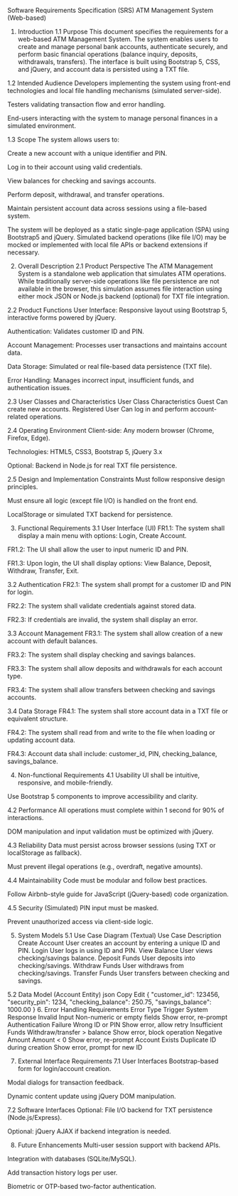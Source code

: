 Software Requirements Specification (SRS)
ATM Management System (Web-based)
1. Introduction
1.1 Purpose
This document specifies the requirements for a web-based ATM Management System. The system enables users to create and manage personal bank accounts, authenticate securely, and perform basic financial operations (balance inquiry, deposits, withdrawals, transfers). The interface is built using Bootstrap 5, CSS, and jQuery, and account data is persisted using a TXT file.

1.2 Intended Audience
Developers implementing the system using front-end technologies and local file handling mechanisms (simulated server-side).

Testers validating transaction flow and error handling.

End-users interacting with the system to manage personal finances in a simulated environment.

1.3 Scope
The system allows users to:

Create a new account with a unique identifier and PIN.

Log in to their account using valid credentials.

View balances for checking and savings accounts.

Perform deposit, withdrawal, and transfer operations.

Maintain persistent account data across sessions using a file-based system.

The system will be deployed as a static single-page application (SPA) using Bootstrap5 and jQuery. Simulated backend operations (like file I/O) may be mocked or implemented with local file APIs or backend extensions if necessary.

2. Overall Description
2.1 Product Perspective
The ATM Management System is a standalone web application that simulates ATM operations. While traditionally server-side operations like file persistence are not available in the browser, this simulation assumes file interaction using either mock JSON or Node.js backend (optional) for TXT file integration.

2.2 Product Functions
User Interface: Responsive layout using Bootstrap 5, interactive forms powered by jQuery.

Authentication: Validates customer ID and PIN.

Account Management: Processes user transactions and maintains account data.

Data Storage: Simulated or real file-based data persistence (TXT file).

Error Handling: Manages incorrect input, insufficient funds, and authentication issues.

2.3 User Classes and Characteristics
User Class	Characteristics
Guest	Can create new accounts.
Registered User	Can log in and perform account-related operations.

2.4 Operating Environment
Client-side: Any modern browser (Chrome, Firefox, Edge).

Technologies: HTML5, CSS3, Bootstrap 5, jQuery 3.x

Optional: Backend in Node.js for real TXT file persistence.

2.5 Design and Implementation Constraints
Must follow responsive design principles.

Must ensure all logic (except file I/O) is handled on the front end.

LocalStorage or simulated TXT backend for persistence.

3. Functional Requirements
3.1 User Interface (UI)
FR1.1: The system shall display a main menu with options: Login, Create Account.

FR1.2: The UI shall allow the user to input numeric ID and PIN.

FR1.3: Upon login, the UI shall display options: View Balance, Deposit, Withdraw, Transfer, Exit.

3.2 Authentication
FR2.1: The system shall prompt for a customer ID and PIN for login.

FR2.2: The system shall validate credentials against stored data.

FR2.3: If credentials are invalid, the system shall display an error.

3.3 Account Management
FR3.1: The system shall allow creation of a new account with default balances.

FR3.2: The system shall display checking and savings balances.

FR3.3: The system shall allow deposits and withdrawals for each account type.

FR3.4: The system shall allow transfers between checking and savings accounts.

3.4 Data Storage
FR4.1: The system shall store account data in a TXT file or equivalent structure.

FR4.2: The system shall read from and write to the file when loading or updating account data.

FR4.3: Account data shall include: customer_id, PIN, checking_balance, savings_balance.

4. Non-functional Requirements
4.1 Usability
UI shall be intuitive, responsive, and mobile-friendly.

Use Bootstrap 5 components to improve accessibility and clarity.

4.2 Performance
All operations must complete within 1 second for 90% of interactions.

DOM manipulation and input validation must be optimized with jQuery.

4.3 Reliability
Data must persist across browser sessions (using TXT or localStorage as fallback).

Must prevent illegal operations (e.g., overdraft, negative amounts).

4.4 Maintainability
Code must be modular and follow best practices.

Follow Airbnb-style guide for JavaScript (jQuery-based) code organization.

4.5 Security (Simulated)
PIN input must be masked.

Prevent unauthorized access via client-side logic.

5. System Models
5.1 Use Case Diagram (Textual)
Use Case	Description
Create Account	User creates an account by entering a unique ID and PIN.
Login	User logs in using ID and PIN.
View Balance	User views checking/savings balance.
Deposit Funds	User deposits into checking/savings.
Withdraw Funds	User withdraws from checking/savings.
Transfer Funds	User transfers between checking and savings.

5.2 Data Model (Account Entity)
json
Copy
Edit
{
  "customer_id": 123456,
  "security_pin": 1234,
  "checking_balance": 250.75,
  "savings_balance": 1000.00
}
6. Error Handling Requirements
Error Type	Trigger	System Response
Invalid Input	Non-numeric or empty fields	Show error, re-prompt
Authentication Failure	Wrong ID or PIN	Show error, allow retry
Insufficient Funds	Withdraw/transfer > balance	Show error, block operation
Negative Amount	Amount < 0	Show error, re-prompt
Account Exists	Duplicate ID during creation	Show error, prompt for new ID

7. External Interface Requirements
7.1 User Interfaces
Bootstrap-based form for login/account creation.

Modal dialogs for transaction feedback.

Dynamic content update using jQuery DOM manipulation.

7.2 Software Interfaces
Optional: File I/O backend for TXT persistence (Node.js/Express).

Optional: jQuery AJAX if backend integration is needed.

8. Future Enhancements
Multi-user session support with backend APIs.

Integration with databases (SQLite/MySQL).

Add transaction history logs per user.

Biometric or OTP-based two-factor authentication.

